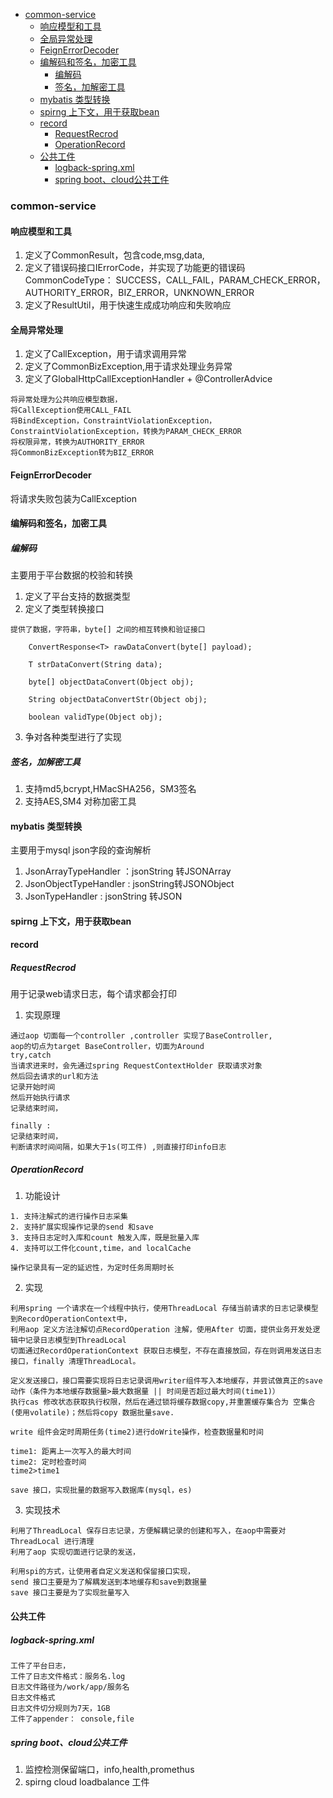 - [common-service](#common-service)
  - [响应模型和工具](#响应模型和工具)
  - [全局异常处理](#全局异常处理)
  - [FeignErrorDecoder](#feignerrordecoder)
  - [编解码和签名，加密工具](#编解码和签名加密工具)
    - [编解码](#编解码)
    - [签名，加解密工具](#签名加解密工具)
  - [mybatis 类型转换](#mybatis-类型转换)
  - [spirng 上下文，用于获取bean](#spirng-上下文用于获取bean)
  - [record](#record)
    - [RequestRecrod](#requestrecrod)
    - [OperationRecord](#operationrecord)
  - [公共工件](#公共工件)
    - [logback-spring.xml](#logback-springxml)
    - [spring boot、cloud公共工件](#spring-bootcloud公共工件)
### common-service
#### 响应模型和工具
1. 定义了CommonResult<T>，包含code,msg,data, 
2. 定义了错误码接口IErrorCode，并实现了功能更的错误码
CommonCodeType： SUCCESS，CALL_FAIL，PARAM_CHECK_ERROR，AUTHORITY_ERROR，BIZ_ERROR，UNKNOWN_ERROR
3. 定义了ResultUtil，用于快速生成成功响应和失败响应
#### 全局异常处理
1. 定义了CallException，用于请求调用异常
2. 定义了CommonBizException,用于请求处理业务异常
3. 定义了GlobalHttpCallExceptionHandler + @ControllerAdvice
```
将异常处理为公共响应模型数据，
将CallException使用CALL_FAIL
将BindException，ConstraintViolationException，ConstraintViolationException，转换为PARAM_CHECK_ERROR
将权限异常，转换为AUTHORITY_ERROR
将CommonBizException转为BIZ_ERROR
```
#### FeignErrorDecoder
将请求失败包装为CallException
#### 编解码和签名，加密工具
##### 编解码
主要用于平台数据的校验和转换

1. 定义了平台支持的数据类型
2. 定义了类型转换接口
```
提供了数据，字符串，byte[] 之间的相互转换和验证接口

    ConvertResponse<T> rawDataConvert(byte[] payload);

    T strDataConvert(String data);

    byte[] objectDataConvert(Object obj);

    String objectDataConvertStr(Object obj);

    boolean validType(Object obj);

```
3. 争对各种类型进行了实现
##### 签名，加解密工具
1. 支持md5,bcrypt,HMacSHA256，SM3签名
2. 支持AES,SM4 对称加密工具
#### mybatis 类型转换
主要用于mysql json字段的查询解析
1. JsonArrayTypeHandler ：jsonString 转JSONArray
2. JsonObjectTypeHandler : jsonString转JSONObject
3. JsonTypeHandler : jsonString 转JSON
#### spirng 上下文，用于获取bean
#### record
##### RequestRecrod
用于记录web请求日志，每个请求都会打印
1. 实现原理
```
通过aop 切面每一个controller ,controller 实现了BaseController,
aop的切点为target BaseController，切面为Around
try,catch
当请求进来时，会先通过spring RequestContextHolder 获取请求对象
然后回去请求的url和方法
记录开始时间
然后开始执行请求
记录结束时间，

finally :
记录结束时间，
判断请求时间间隔，如果大于1s(可工件) ,则直接打印info日志
```
##### OperationRecord
1. 功能设计
```
1. 支持注解式的进行操作日志采集
2. 支持扩展实现操作记录的send 和save 
3. 支持日志定时入库和count 触发入库，既是批量入库
4. 支持可以工件化count,time，and localCache

操作记录具有一定的延迟性，为定时任务周期时长
```
2. 实现
```
利用spring 一个请求在一个线程中执行，使用ThreadLocal 存储当前请求的日志记录模型到RecordOperationContext中，
利用aop 定义方法注解切点RecordOperation 注解，使用After 切面，提供业务开发处逻辑中记录日志模型到ThreadLocal
切面通过RecordOperationContext 获取日志模型，不存在直接放回，存在则调用发送日志接口，finally 清理ThreadLocal。

定义发送接口，接口需要实现将日志记录调用writer组件写入本地缓存，并尝试做真正的save 动作（条件为本地缓存数据量>最大数据量 || 时间是否超过最大时间(time1)）
执行cas 修改状态获取执行权限，然后在通过锁将缓存数据copy,并重置缓存集合为 空集合(使用volatile)；然后将copy 数据批量save.

write 组件会定时周期任务(time2)进行doWrite操作，检查数据量和时间

time1: 距离上一次写入的最大时间
time2: 定时检查时间
time2>time1

save 接口，实现批量的数据写入数据库(mysql，es)
```
3. 实现技术
```
利用了ThreadLocal 保存日志记录，方便解耦记录的创建和写入，在aop中需要对ThreadLocal 进行清理
利用了aop 实现切面进行记录的发送，

利用spi的方式，让使用者自定义发送和保留接口实现，
send 接口主要是为了解耦发送到本地缓存和save到数据量
save 接口主要是为了实现批量写入

```
#### 公共工件
##### logback-spring.xml
```
工件了平台日志，
工件了日志文件格式：服务名.log
日志文件路径为/work/app/服务名
日志文件格式
日志文件切分规则为7天，1GB
工件了appender： console,file
```
##### spring boot、cloud公共工件
1. 监控检测保留端口，info,health,promethus
2. spirng cloud loadbalance 工件
